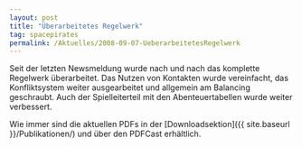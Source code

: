 ```yaml
---
layout: post
title: "Überarbeitetes Regelwerk"
tag: spacepirates
permalink: /Aktuelles/2008-09-07-UeberarbeitetesRegelwerk
---
```


Seit der letzten Newsmeldung wurde nach und nach das komplette Regelwerk überarbeitet. Das Nutzen von Kontakten wurde vereinfacht, das Konfliktsystem weiter ausgearbeitet und allgemein am Balancing geschraubt. Auch der Spielleiterteil mit den Abenteuertabellen wurde weiter verbessert.

Wie immer sind die aktuellen PDFs in der [Downloadsektion]({{ site.baseurl }}/Publikationen/) und über den PDFCast erhältlich.
